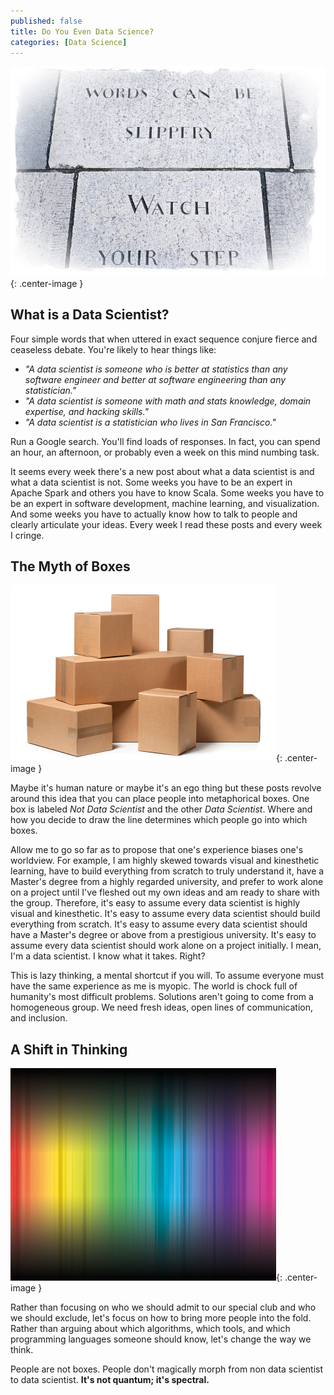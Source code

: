 ```yaml
---
published: false
title: Do You Even Data Science?
categories: [Data Science]
---
```

![slippery words](/assets/images/slippery_words.jpg?raw=true){: .center-image }

## What is a Data Scientist?

Four simple words that when uttered in exact sequence conjure fierce and ceaseless debate. You're likely to hear things like:
- *"A data scientist is someone who is better at statistics than any software engineer and better at software engineering than any statistician."* 
- *"A data scientist is someone with math and stats knowledge, domain expertise, and hacking skills."* 
- *"A data scientist is a statistician who lives in San Francisco."* 

Run a Google search. You'll find loads of responses. In fact, you can spend an hour, an afternoon, or probably even a week on this mind numbing task. 

It seems every week there's a new post about what a data scientist is and what a data scientist is not. Some weeks you have to be an expert in Apache Spark and others you have to know Scala. Some weeks you have to be an expert in software development, machine learning, and visualization. And some weeks you have to actually know how to talk to people and clearly articulate your ideas. Every week I read these posts and every week I cringe. 

 ## The Myth of Boxes
 ![boxes](/assets/images/boxes.jpg?raw=true){: .center-image }
 
Maybe it's human nature or maybe it's an ego thing but these posts revolve around this idea that you can place people into metaphorical boxes. One box is labeled *Not Data Scientist* and the other *Data Scientist*. Where and how you decide to draw the line determines which people go into which boxes. 

Allow me to go so far as to propose that one's experience biases one's worldview. For example, I am highly skewed towards visual and kinesthetic learning, have to build everything from scratch to truly understand it, have a Master's degree from a highly regarded university, and prefer to work alone on a project until I've fleshed out my own ideas and am ready to share with the group. Therefore, it's easy to assume every data scientist is highly visual and kinesthetic. It's easy to assume every data scientist should build everything from scratch. It's easy to assume every data scientist should have a Master's degree or above from a prestigious university. It's easy to assume every data scientist should work alone on a project initially. I mean, I'm a data scientist. I know what it takes. Right?

This is lazy thinking, a mental shortcut if you will. To assume everyone must have the same experience as me is myopic. The world is chock full of humanity's most difficult problems. Solutions aren't going to come from a homogeneous group. We need fresh ideas, open lines of communication, and inclusion.

## A Shift in Thinking
![boxes](/assets/images/spectrum.png?raw=true){: .center-image }

Rather than focusing on who we should admit to our special club and who we should exclude, let's focus on how to bring more people into the fold. Rather than arguing about which algorithms, which tools, and which programming languages someone should know, let's change the way we think. 

People are not boxes. People don't magically morph from non data scientist to data scientist. **It's not quantum; it's spectral.**

